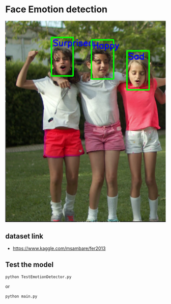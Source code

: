 # Face Emotion detection

![Test Emotion Recognition](test.png)

## dataset link
- https://www.kaggle.com/msambare/fer2013

## Test the model

```
python TestEmotionDetector.py
```
or 

```
python main.py
```
